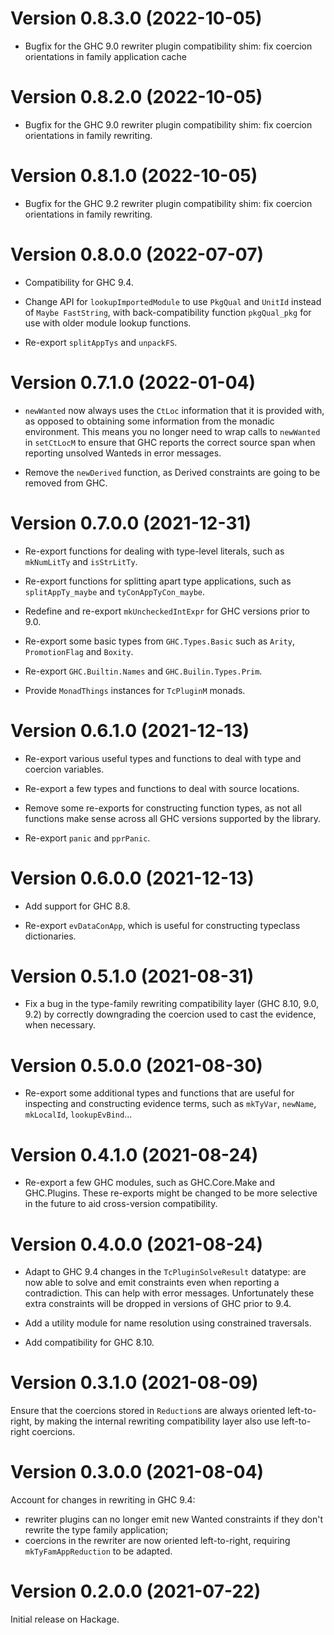 # Version 0.8.3.0 (2022-10-05)

- Bugfix for the GHC 9.0 rewriter plugin compatibility shim:
  fix coercion orientations in family application cache

# Version 0.8.2.0 (2022-10-05)

- Bugfix for the GHC 9.0 rewriter plugin compatibility shim:
  fix coercion orientations in family rewriting.

# Version 0.8.1.0 (2022-10-05)

- Bugfix for the GHC 9.2 rewriter plugin compatibility shim:
  fix coercion orientations in family rewriting.

# Version 0.8.0.0 (2022-07-07)

- Compatibility for GHC 9.4.

- Change API for `lookupImportedModule` to use `PkgQual` and `UnitId`
  instead of `Maybe FastString`, with back-compatibility function `pkgQual_pkg`
  for use with older module lookup functions.

- Re-export `splitAppTys` and `unpackFS`.

# Version 0.7.1.0 (2022-01-04)

- `newWanted` now always uses the `CtLoc` information that it is provided with,
  as opposed to obtaining some information from the monadic environment.
  This means you no longer need to wrap calls to `newWanted` in `setCtLocM`
  to ensure that GHC reports the correct source span when reporting unsolved
  Wanteds in error messages.

- Remove the `newDerived` function, as Derived constraints are going to be
  removed from GHC.

# Version 0.7.0.0 (2021-12-31)

- Re-export functions for dealing with type-level literals,
  such as `mkNumLitTy` and `isStrLitTy`.

- Re-export functions for splitting apart type applications, such as
  `splitAppTy_maybe` and `tyConAppTyCon_maybe`.

- Redefine and re-export `mkUncheckedIntExpr` for GHC versions prior to 9.0.

- Re-export some basic types from `GHC.Types.Basic` such as `Arity`,
  `PromotionFlag` and `Boxity`.

- Re-export `GHC.Builtin.Names` and `GHC.Builin.Types.Prim`.

- Provide `MonadThings` instances for `TcPluginM` monads.

# Version 0.6.1.0 (2021-12-13)

- Re-export various useful types and functions to deal with type and coercion variables.

- Re-export a few types and functions to deal with source locations.

- Remove some re-exports for constructing function types, as not all functions make sense
  across all GHC versions supported by the library.

- Re-export `panic` and `pprPanic`.

# Version 0.6.0.0 (2021-12-13)

- Add support for GHC 8.8.

- Re-export `evDataConApp`, which is useful for constructing typeclass dictionaries.

# Version 0.5.1.0 (2021-08-31)

- Fix a bug in the type-family rewriting compatibility layer (GHC 8.10, 9.0, 9.2)
  by correctly downgrading the coercion used to cast the evidence, when necessary.

# Version 0.5.0.0 (2021-08-30)

- Re-export some additional types and functions that are useful for inspecting
  and constructing evidence terms, such as `mkTyVar`, `newName`, `mkLocalId`, `lookupEvBind`...

# Version 0.4.1.0 (2021-08-24)

- Re-export a few GHC modules, such as GHC.Core.Make and GHC.Plugins.
  These re-exports might be changed to be more selective in the future
  to aid cross-version compatibility.

# Version 0.4.0.0 (2021-08-24)

- Adapt to GHC 9.4 changes in the `TcPluginSolveResult` datatype:
  are now able to solve and emit constraints even when reporting
  a contradiction. This can help with error messages.
  Unfortunately these extra constraints will be dropped in versions
  of GHC prior to 9.4.

- Add a utility module for name resolution using constrained traversals.

- Add compatibility for GHC 8.10.

# Version 0.3.1.0 (2021-08-09)

Ensure that the coercions stored in `Reduction`s are always
oriented left-to-right, by making the internal rewriting compatibility layer
also use left-to-right coercions.

# Version 0.3.0.0 (2021-08-04)

Account for changes in rewriting in GHC 9.4:

  - rewriter plugins can no longer emit new Wanted constraints
    if they don't rewrite the type family application;
  - coercions in the rewriter are now oriented left-to-right,
    requiring `mkTyFamAppReduction` to be adapted.

# Version 0.2.0.0 (2021-07-22)

Initial release on Hackage.

